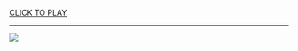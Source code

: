 
<a href="https://premium76.site?title=365_unblocked_games&ref=13M">CLICK TO PLAY</a></h3>
<hr>

<a href="https://premium76.site?title=365_unblocked_games&ref=13M"><img src="https://clearcache.store/games.png"></a>


